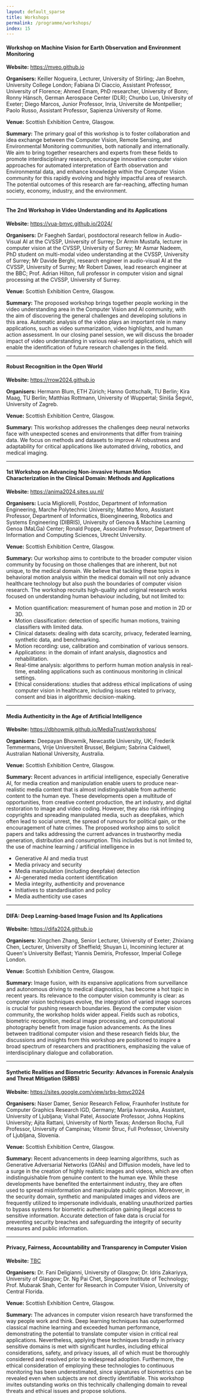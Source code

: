 ```yaml
---
layout: default_sparse
title: Workshops
permalink: /programme/workshops/
index: 15
---
```


<!-- <h4>From the 27th to 28th of November, 2024</h4> -->

<div class="row pt-2 pb-2 align-items-center">
    <div class="col-12 col-md-12 col-lg-12">
        <h4 class="pt-1 ">Workshop on Machine Vision for Earth Observation and Environment Monitoring</h4>
        <!-- <p class=" mb-1">XXXX, XX November 2024</p> -->
        <p class=" mb-1"><b>Website:</b> <a href="https://mveo.github.io/" target="_blank">https://mveo.github.io</a></p>
        <p class=" mb-1 text-justify"><b>Organisers:</b> Keiller Nogueira, Lecturer, University of Stirling; Jan Boehm, University College London; Fabiana Di Ciaccio, Assistant Professor, University of Florence; Ahmed Emam, PhD researcher, University of Bonn; Ronny Hänsch, German Aerospace Center (DLR); Chunbo Luo, University of Exeter; Diego Marcos, Junior Professor, Inria, Universite de Montpellier; Paolo Russo, Assistant Professor, Sapienza University of Rome.</p>
        <!-- <p class=" mb-1"><b>Contact:</b> keiller.nogueira@stir.ac.uk</p> -->
        <p class=" mb-1"><b>Venue:</b> Scottish Exhibition Centre, Glasgow.</p>
        <p class="pb-1 text-justify"><b>Summary:</b> The primary goal of this workshop is to foster collaboration and idea exchange between the Computer Vision, Remote Sensing, and Environmental Monitoring communities, both nationally and internationally. We aim to bring together researchers and experts from these  fields to promote interdisciplinary research, encourage innovative computer vision approaches for automated interpretation of Earth observation and Environmental data, and enhance knowledge within the Computer Vision community for this rapidly evolving and highly impactful area of research. The potential outcomes of this research are far-reaching, affecting human society, economy, industry, and the environment.</p>
        <!-- <iframe src="https://www.google.com/maps/embed?pb=!1m14!1m8!1m3!1d4324.360451543164!2d-2.191735!3d57.18525700000001!3m2!1i1024!2i768!4f13.1!3m3!1m2!1s0x48841376a7968181%3A0xb94af819aff77fdc!2sP%26J%20Live!5e0!3m2!1sen!2sus!4v1698417934220!5m2!1sen!2sus" width="400" height="300" style="border:0;" allowfullscreen="" loading="lazy" referrerpolicy="no-referrer-when-downgrade"></iframe> -->
    </div>
</div>

---

<div class="row pt-2 pb-2 align-items-center">
    <div class="col-12 col-md-12 col-lg-12">
        <h4 class="pt-1 ">The 2nd Workshop in Video Understanding and its Applications</h4>
        <!-- <p class=" mb-1">XXXX, XX November 2024</p> -->
        <p class=" mb-1"><b>Website:</b> <a href="https://vua-bmvc.github.io/2024/" target="_blank">https://vua-bmvc.github.io/2024/</a></p>
        <p class=" mb-1 text-justify"><b>Organisers:</b> Dr Faegheh Sardari, postdoctoral research fellow in Audio-Visual AI at the CVSSP, University of Surrey; Dr Armin Mustafa, lecturer in computer vision at the CVSSP, University of Surrey; Mr Asmar Nadeem, PhD student on multi-modal video understanding at the CVSSP, University of Surrey; Mr Davide Berghi, research engineer in audio-visual AI at the CVSSP, University of Surrey; Mr Robert Dawes, lead research engineer at the BBC; Prof. Adrian Hilton, full professor in computer vision and signal processing at the CVSSP, University of Surrey.</p>
        <!-- <p class=" mb-1"><b>Contact:</b> f.sardari@surrey.ac.uk</p> -->
        <p class=" mb-1"><b>Venue:</b> Scottish Exhibition Centre, Glasgow.</p>
        <p class="pb-1 text-justify"><b>Summary:</b> The proposed workshop brings together people working in the video understanding area in the Computer Vision and AI community, with the aim of discovering the general challenges and developing solutions in this area. Automatic analysis of the video plays an important role in many applications, such as video summarization, video highlights, and human action assessment. In our closing panel session, we will discuss the broader impact of video understanding in various real-world applications, which will enable the identification of future research challenges in the field.</p>
        <!-- <iframe src="https://www.google.com/maps/embed?pb=!1m14!1m8!1m3!1d4324.360451543164!2d-2.191735!3d57.18525700000001!3m2!1i1024!2i768!4f13.1!3m3!1m2!1s0x48841376a7968181%3A0xb94af819aff77fdc!2sP%26J%20Live!5e0!3m2!1sen!2sus!4v1698417934220!5m2!1sen!2sus" width="400" height="300" style="border:0;" allowfullscreen="" loading="lazy" referrerpolicy="no-referrer-when-downgrade"></iframe> -->
    </div>
</div>

---

<!-- <h4>XXXX, XX November 2024</h4> -->

<div class="row pt-2 pb-2 align-items-center">
    <div class="col-12 col-md-12 col-lg-12">
        <h4 class="pt-1 ">Robust Recognition in the Open World</h4>
        <!-- <p class=" mb-1">XXXX, XX November 2024</p> -->
        <p class=" mb-1"><b>Website:</b> <a href="https://rrow2024.github.io" target="_blank">https://rrow2024.github.io</a></p>
        <p class=" mb-1 text-justify"><b>Organisers:</b> Hermann Blum, ETH Zürich; Hanno Gottschalk, TU Berlin; Kira Maag, TU Berlin; Matthias Rottmann, University of Wuppertal; Siniša Šegvić, University of Zagreb.</p>
        <!-- <p class=" mb-1"><b>Contact:</b> rottmann@uni-wuppertal.de</p> -->
        <p class=" mb-1"><b>Venue:</b> Scottish Exhibition Centre, Glasgow.</p>
        <p class="pb-1 text-justify"><b>Summary:</b> This workshop addresses the challenges deep neural networks face with unexpected scenes and environments that differ from training data. We focus on methods and datasets to improve AI robustness and adaptability for critical applications like automated driving, robotics, and medical imaging.</p>
        <!-- <iframe src="https://www.google.com/maps/embed?pb=!1m18!1m12!1m3!1d2166.0768946863527!2d-2.1372157729696277!3d57.11864908597143!2m3!1f0!2f0!3f0!3m2!1i1024!2i768!4f13.1!3m3!1m2!1s0x488411d39be0afc1%3A0x481d5954b6be4899!2sSir%20Ian%20Wood%20Building!5e0!3m2!1sen!2sus!4v1698418233408!5m2!1sen!2sus" width="400" height="300" style="border:0;" allowfullscreen="" loading="lazy" referrerpolicy="no-referrer-when-downgrade"></iframe> -->
    </div>
</div>

---

<div class="row pt-2 pb-2 align-items-center">
    <div class="col-12 col-md-12 col-lg-12">
        <h4 class="pt-1">1st Workshop on Advancing Non-invasive Human Motion Characterization in the Clinical Domain: Methods and Applications</h4>
        <!-- <p class=" mb-1"><b>Date:</b> TBC</p> -->
        <p class=" mb-1"><b>Website:</b> <a href="https://anima2024.sites.uu.nl/" target="_blank">https://anima2024.sites.uu.nl/</a></p>
        <p class=" mb-1 text-justify"><b>Organisers:</b> Lucia Migliorelli, Postdoc, Department of Information Engineering, Marche Polytechnic University; Matteo Moro, Assistant Professor, Department of Informatics, Bioengineering, Robotics and Systems Engineering (DIBRIS),  University of Genova & Machine Learning Genoa (MaLGa) Center; Ronald Poppe, Associate Professor, Department of Information and Computing Sciences, Utrecht University.</p>
        <!-- <p class=" mb-1"><b>Contact:</b> matteo.moro@unige.it</p> -->
        <p class=" mb-1"><b>Venue:</b> Scottish Exhibition Centre, Glasgow.</p>
        <p class="pb-1 text-justify"><b>Summary:</b> Our workshop aims to contribute to the broader computer vision community by focusing on those challenges that are inherent, but not unique, to the medical domain. We believe that tackling these topics in behavioral motion analysis within the medical domain will not only advance healthcare technology but also push the boundaries of computer vision research. The workshop recruits high-quality and original research works focused on understanding human behaviour including, but not limited to:</p>
        <ul>
            <li>Motion quantification: measurement of human pose and motion in 2D or 3D.</li>
            <li>Motion classification: detection of specific human motions, training classifiers with limited data.</li>
            <li>Clinical datasets: dealing with data scarcity, privacy, federated learning, synthetic data, and benchmarking.</li>
            <li>Motion recording: use, calibration and combination of various sensors.</li>
            <li>Applications: in the domain of infant analysis, diagnostics and rehabilitation.</li>
            <li>Real-time analysis: algorithms to perform human motion analysis in real-time, enabling applications such as continuous monitoring in clinical settings.</li>
            <li class='text-justify'>Ethical considerations: studies that address ethical implications of using computer vision in healthcare, including issues related to privacy, consent and bias in algorithmic decision-making.</li>
        </ul>
        <!-- <iframe src="https://www.google.com/maps/embed?pb=!1m18!1m12!1m3!1d2166.0768946863527!2d-2.1372157729696277!3d57.11864908597143!2m3!1f0!2f0!3f0!3m2!1i1024!2i768!4f13.1!3m3!1m2!1s0x488411d39be0afc1%3A0x481d5954b6be4899!2sSir%20Ian%20Wood%20Building!5e0!3m2!1sen!2sus!4v1698418233408!5m2!1sen!2sus" width="400" height="300" style="border:0;" allowfullscreen="" loading="lazy" referrerpolicy="no-referrer-when-downgrade"></iframe> -->
    </div>
</div>

---

<div class="row pt-2 pb-2 align-items-center">
    <div class="col-12 col-md-12 col-lg-12">
        <h4 class="pt-1">Media Authenticity in the Age of Artificial Intelligence</h4>
        <!-- <p class=" mb-1"><b>Date:</b> TBC</p> -->
        <p class=" mb-1"><b>Website:</b> <a href="https://dbhowmik.github.io/MediaTrust/workshops/" target="_blank">https://dbhowmik.github.io/MediaTrust/workshops/</a></p>
        <p class=" mb-1"><b>Organisers:</b> Deepayan Bhowmik, Newcastle University, UK; Frederik Temmermans, Vrije Universiteit Brussel, Belgium; Sabrina Caldwell, Australian National University, Australia.</p>
        <!-- <p class=" mb-1"><b>Contact:</b> deepayan.bhowmik@newcastle.ac.uk</p> -->
        <p class=" mb-1"><b>Venue:</b> Scottish Exhibition Centre, Glasgow.</p>
        <p class="pb-1 text-justify"><b>Summary:</b> Recent advances in artificial intelligence, especially Generative AI, for media creation and manipulation enable users to produce near-realistic media content that is almost indistinguishable from authentic content to the human eye. These developments open a multitude of opportunities, from creative content production, the art industry, and digital restoration to image and video coding. However, they also risk infringing copyrights and spreading manipulated media, such as deepfakes, which often lead to social unrest, the spread of rumours for political gain, or the encouragement of hate crimes. The proposed workshop aims to solicit papers and talks addressing the current advances in trustworthy media generation, distribution and consumption. This includes but is not limited to, the use of machine learning / artificial intelligence in</p>
        <ul>
            <li>Generative AI and media trust</li>
            <li>Media privacy and security</li>
            <li>Media manipulation (including deepfake) detection</li>
            <li>AI-generated media content identification</li>
            <li>Media integrity, authenticity and provenance</li>
            <li>Initiatives to standardisation and policy</li>
            <li>Media authenticity use cases</li>
        </ul>
        <!-- <iframe src="https://www.google.com/maps/embed?pb=!1m18!1m12!1m3!1d2161.544657596555!2d-2.2023420229653876!3d57.19611637990996!2m3!1f0!2f0!3f0!3m2!1i1024!2i768!4f13.1!3m3!1m2!1s0x4884113d4bea3415%3A0x5dac74377f681031!2sNational%20Subsea%20Centre!5e0!3m2!1sen!2sus!4v1698418405363!5m2!1sen!2sus" width="400" height="300" style="border:0;" allowfullscreen="" loading="lazy" referrerpolicy="no-referrer-when-downgrade"></iframe> -->
    </div>
</div>

---

<div class="row pt-2 pb-2 align-items-center">
    <div class="col-12 col-md-12 col-lg-12">
        <h4 class="pt-1">DIFA: Deep Learning-based Image Fusion and Its Applications</h4>
        <!-- <p class=" mb-1"><b>Date:</b> TBC</p> -->
        <p class=" mb-1"><b>Website:</b> <a href="https://difa2024.github.io/" target="_blank">https://difa2024.github.io</a></p>
        <p class=" mb-1 text-justify"><b>Organisers:</b> Xingchen Zhang, Senior Lecturer, University of Exeter; Zhixiang Chen, Lecturer, University of Sheffield; Shuyan Li, Incomining lecturer at Queen's University Belfast; Yiannis Demiris, Professor, Imperial College London.</p>
        <!-- <p class=" mb-1"><b>Contact:</b> x.zhang12@exeter.ac.uk</p> -->
        <p class=" mb-1"><b>Venue:</b> Scottish Exhibition Centre, Glasgow.</p>
        <p class="pb-1 text-justify"><b>Summary:</b> Image fusion, with its expansive applications from surveillance and autonomous driving to medical diagnostics, has become a hot topic in recent years. Its relevance to the computer vision community is clear: as computer vision techniques evolve, the integration of varied image sources is crucial for pushing research boundaries. Beyond the computer vision community, the workshop holds wider appeal. Fields such as robotics, biometric recognition, medical image processing, and computational photography benefit from image fusion advancements. As the lines between traditional computer vision and these research fields blur, the discussions and insights from this workshop are positioned to inspire a broad spectrum of researchers and practitioners, emphasizing the value of interdisciplinary dialogue and collaboration.</p>
        <!-- <iframe src="https://www.google.com/maps/embed?pb=!1m18!1m12!1m3!1d2163.4319531046876!2d-2.1041544229671674!3d57.16386598243411!2m3!1f0!2f0!3f0!3m2!1i1024!2i768!4f13.1!3m3!1m2!1s0x48840e0feaf19727%3A0xeea5297ff532400a!2sKing&#39;s%20College!5e0!3m2!1sen!2sus!4v1698418531882!5m2!1sen!2sus" width="400" height="300" style="border:0;" allowfullscreen="" loading="lazy" referrerpolicy="no-referrer-when-downgrade"></iframe> -->
    </div>
</div>

---

<div class="row pt-2 pb-2 align-items-center">
    <div class="col-12 col-md-12 col-lg-12">
        <h4 class="pt-1">Synthetic Realities and Biometric Security: Advances in Forensic Analysis and Threat Mitigation (SRBS)</h4>
        <!-- <p class=" mb-1"><b>Date:</b> TBC</p> -->
        <p class=" mb-1"><b>Website:</b> <a href="https://sites.google.com/view/srbs-bmvc2024" target="_blank">https://sites.google.com/view/srbs-bmvc2024</a></p>
        <p class=" mb-1 text-justify"><b>Organisers:</b> Naser Damer, Senior Research Fellow, Fraunhofer Institute for Computer Graphics Research IGD, Germany; Marija Ivanovska, Assistant, University of Ljubljana; Vishal Patel, Associate Professor, Johns Hopkins University; Ajita Rattani, University of North Texas; Anderson Rocha, Full Professor, University of Campinas; Vitomir Štruc, Full Professor, University of Ljubljana, Slovenia.</p>
        <!-- <p class=" mb-1"><b>Contact:</b> marija.ivanovska@fe.uni-lj.si</p> -->
        <p class=" mb-1"><b>Venue:</b> Scottish Exhibition Centre, Glasgow.</p>
        <p class="pb-1 text-justify"><b>Summary:</b> Recent advancements in deep learning algorithms, such as Generative Adversarial Networks (GANs) and Diffusion models, have led to a surge in the creation of highly realistic images and videos, which are often indistinguishable from genuine content to the human eye. While these developments have benefited the entertainment industry, they are often used to spread misinformation and manipulate public opinion. Moreover, in the security domain, synthetic and manipulated images and videos are frequently utilized to impersonate individuals, enabling unauthorized parties to bypass systems for biometric authentication gaining illegal access to sensitive information. Accurate detection of fake data is crucial for preventing security breaches and safeguarding the integrity of security measures and public information.</p>
        <!-- <iframe src="https://www.google.com/maps/embed?pb=!1m18!1m12!1m3!1d2163.4319531046876!2d-2.1041544229671674!3d57.16386598243411!2m3!1f0!2f0!3f0!3m2!1i1024!2i768!4f13.1!3m3!1m2!1s0x48840e0feaf19727%3A0xeea5297ff532400a!2sKing&#39;s%20College!5e0!3m2!1sen!2sus!4v1698418531882!5m2!1sen!2sus" width="400" height="300" style="border:0;" allowfullscreen="" loading="lazy" referrerpolicy="no-referrer-when-downgrade"></iframe> -->
    </div>
</div>

---

<div class="row pt-2 pb-2 align-items-center">
    <div class="col-12 col-md-12 col-lg-12">
        <h4 class="pt-1">Privacy, Fairness, Accountability and Transparency in Computer Vision</h4>
        <!-- <p class=" mb-1"><b>Date:</b> TBC</p> -->
        <p class=" mb-1"><b>Website:</b> <a href="" target="_blank">TBC</a></p>
        <p class=" mb-1 text-justify"><b>Organisers:</b> Dr. Fani Deligianni, University of Glasgow; Dr. Idris Zakariyya, University of Glasgow; Dr. Ng Pai Chet, Singapore Institute of Technology; Prof. Mubarak Shah, Center for Research in Computer Vision, University of Central Florida.</p>
        <!-- <p class=" mb-1"><b>Contact:</b> fani.deligianni@glasgow.ac.uk</p> -->
        <p class=" mb-1"><b>Venue:</b> Scottish Exhibition Centre, Glasgow.</p>
        <p class="pb-1 text-justify"><b>Summary:</b> The advances in computer vision research have transformed the way people work and think. Deep learning techniques has outperformed classical machine learning and exceeded human performance, demonstrating the potential to translate computer vision in critical real applications. Nevertheless, applying these techniques broadly in privacy sensitive domains is met with significant hurdles, including ethical considerations, safety, and privacy issues, all of which must be thoroughly considered and resolved prior to widespread adoption. Furthermore, the ethical consideration of employing these technologies to continuous monitoring has been underestimated, since signatures of biometrics can be revealed even when subjects are not directly identifiable. This workshop invites outstanding works on this technically challenging domain to reveal threats and ethical issues and propose solutions.</p>
        <!-- <iframe src="https://www.google.com/maps/embed?pb=!1m18!1m12!1m3!1d2163.4319531046876!2d-2.1041544229671674!3d57.16386598243411!2m3!1f0!2f0!3f0!3m2!1i1024!2i768!4f13.1!3m3!1m2!1s0x48840e0feaf19727%3A0xeea5297ff532400a!2sKing&#39;s%20College!5e0!3m2!1sen!2sus!4v1698418531882!5m2!1sen!2sus" width="400" height="300" style="border:0;" allowfullscreen="" loading="lazy" referrerpolicy="no-referrer-when-downgrade"></iframe> -->
    </div>
</div>